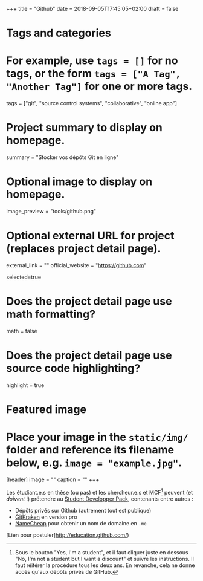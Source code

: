 +++
title = "Github"
date = 2018-09-05T17:45:05+02:00
draft = false

# Tags and categories
# For example, use `tags = []` for no tags, or the form `tags = ["A Tag", "Another Tag"]` for one or more tags.
tags = ["git", "source control systems", "collaborative", "online app"]

# Project summary to display on homepage.
summary = "Stocker vos dépôts Git en ligne"

# Optional image to display on homepage.
image_preview = "tools/github.png"

# Optional external URL for project (replaces project detail page).
external_link = ""
official_website = "https://github.com"

selected=true

# Does the project detail page use math formatting?
math = false

# Does the project detail page use source code highlighting?
highlight = true


# Featured image
# Place your image in the `static/img/` folder and reference its filename below, e.g. `image = "example.jpg"`.
[header]
image = ""
caption = ""
+++

Les étudiant.e.s en thèse (ou pas) et les chercheur.e.s et MCF[^1] peuvent (et *doivent* !) prétendre au [Student Developper Pack](https://education.github.com/pack), contenants entre autres :

- Dépôts privés sur Github (autrement tout est publique)
- [GitKraken](https://www.gitkraken.com/) en version pro
- [NameCheap](https://www.namecheap.com) pour obtenir un nom de domaine en `.me`


[Lien pour postuler]http://education.github.com/)

[^1]: Sous le bouton "Yes, I'm a student", et il faut cliquer juste en dessous "No, I'm not a student but I want a discount" et suivre les instructions. Il faut réitérer la procédure tous les deux ans. En revanche, cela ne donne accès qu'aux dépôts privés de GitHub.
